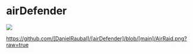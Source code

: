 # airDefender
<img src="../Assets/Sprites/AirRaid.png"/>

https://github.com/[DanielRaubal]/[airDefender]/blob/[main]/AirRaid.png?raw=true
